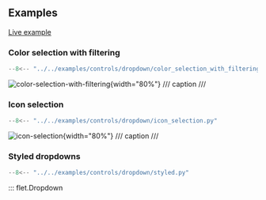 ## Examples

[Live example](https://flet-controls-gallery.fly.dev/input/dropdown)

### Color selection with filtering

```python
--8<-- "../../examples/controls/dropdown/color_selection_with_filtering.py"
```

![color-selection-with-filtering](../examples/controls/dropdown/media/color_selection_with_filtering.gif){width="80%"}
/// caption
///


### Icon selection

```python
--8<-- "../../examples/controls/dropdown/icon_selection.py"
```

![icon-selection](../examples/controls/dropdown/media/icon_selection.png){width="80%"}
/// caption
///

### Styled dropdowns

```python
--8<-- "../../examples/controls/dropdown/styled.py"
```

::: flet.Dropdown
